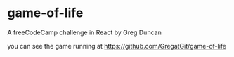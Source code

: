 # game-of-life
A freeCodeCamp challenge in React
by Greg Duncan

you can see the game running at https://github.com/GregatGit/game-of-life